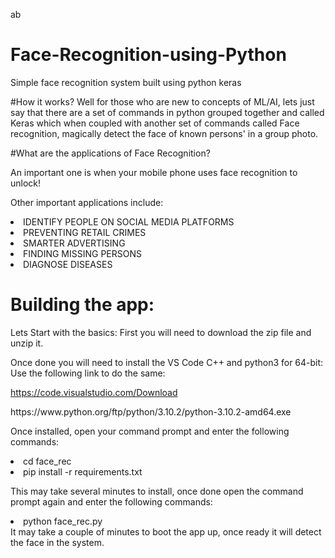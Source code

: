 ab

# Face-Recognition-using-Python
Simple face recognition system built using python keras

#How it works?
Well for those who are new to concepts of ML/AI, lets just say that there are a set of commands in python grouped together and called Keras which when coupled with another set of commands called Face recognition, magically detect the face of known persons' in a group photo.

#What are the applications of Face Recognition?

An important one is when your mobile phone uses face recognition to unlock!

Other important applications include:
<li>IDENTIFY PEOPLE ON SOCIAL MEDIA PLATFORMS</li>
<li>PREVENTING RETAIL CRIMES</li>
<li>SMARTER ADVERTISING</li>
<li>FINDING MISSING PERSONS</li>
<li>DIAGNOSE DISEASES</li>

# Building the app:
Lets Start with the basics:
 First you will need to download the zip file and unzip it.

Once done you will need to install the VS Code C++ and python3 for 64-bit:
Use the following link to do the same:

https://code.visualstudio.com/Download
<p>
https://www.python.org/ftp/python/3.10.2/python-3.10.2-amd64.exe

Once installed, open your command prompt and enter the following commands:
<li> cd face_rec </li>
<li> pip install -r requirements.txt </li>

This may take several minutes to install, once done open the command prompt again and enter the following commands:
<li> python face_rec.py </li>
It may take a couple of minutes to boot the app up, once ready it will detect the face in the system.
